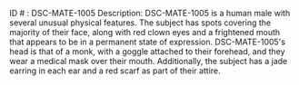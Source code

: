 ID # : DSC-MATE-1005
Description: DSC-MATE-1005 is a human male with several unusual physical features. The subject has spots covering the majority of their face, along with red clown eyes and a frightened mouth that appears to be in a permanent state of expression. DSC-MATE-1005's head is that of a monk, with a goggle attached to their forehead, and they wear a medical mask over their mouth. Additionally, the subject has a jade earring in each ear and a red scarf as part of their attire.